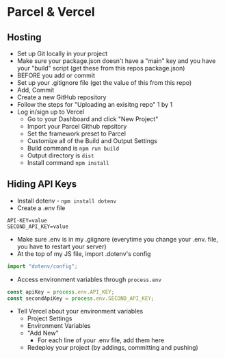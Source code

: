 # Parcel & Vercel

## Hosting

-   Set up Git locally in your project
-   Make sure your package.json doesn't have a "main" key
    and you have your "build" script (get these from this repos package.json)
-   BEFORE you add or commit
-   Set up your .gitignore file (get the value of this from this repo)
-   Add, Commit
-   Create a new GitHub repository
-   Follow the steps for "Uploading an exisitng repo" 1 by 1
-   Log in/sign up to Vercel
    -   Go to your Dashboard and click "New Project"
    -   Import your Parcel Github repsitory
    -   Set the framework preset to Parcel
    -   Customize all of the Build and Output Settings
    -   Build command is `npm run build`
    -   Output directory is `dist`
    -   Install command `npm install`

## Hiding API Keys

-   Install dotenv - `npm install dotenv`
-   Create a .env file

```raw
API-KEY=value
SECOND_API_KEY=value
```

-   Make sure .env is in my .giignore (everytime you change your .env. file, you have to restart your server)
-   At the top of my JS file, import .dotenv's config

```js
import "dotenv/config";
```

-   Access environment variables through `process.env`

```js
const apiKey = process.env.API_KEY;
const secondApiKey = process.env.SECOND_API_KEY;
```

-   Tell Vercel about your environment variables
    -   Project Settings
    -   Environment Variables
    -   "Add New"
        -   For each line of your .env file, add them here
    -   Redeploy your project (by addings, committing and pushing)
